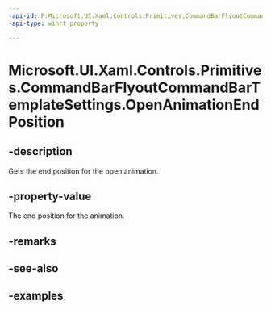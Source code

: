 ```yaml
---
-api-id: P:Microsoft.UI.Xaml.Controls.Primitives.CommandBarFlyoutCommandBarTemplateSettings.OpenAnimationEndPosition
-api-type: winrt property

---
```

<!-- Property syntax.
public double OpenAnimationEndPosition { get; }
-->

# Microsoft.UI.Xaml.Controls.Primitives.CommandBarFlyoutCommandBarTemplateSettings.OpenAnimationEndPosition


## -description

Gets the end position for the open animation.


## -property-value

The end position for the animation.


## -remarks


## -see-also


## -examples


